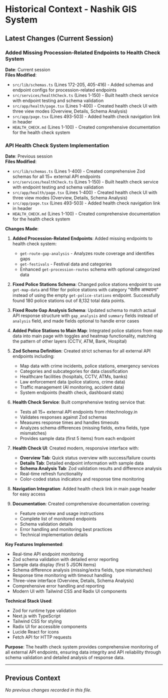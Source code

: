 # Historical Context - Nashik GIS System

## Latest Changes (Current Session)

### Added Missing Procession-Related Endpoints to Health Check System

**Date**: Current session  
**Files Modified**:

-   `src/lib/schemas.ts` (Lines 172-205, 405-416) - Added schemas and endpoint configs for procession-related endpoints
-   `src/services/healthCheck.ts` (Lines 1-150) - Built health check service with endpoint testing and schema validation
-   `src/app/health/page.tsx` (Lines 1-400) - Created health check UI with three view modes (Overview, Details, Schema Analysis)
-   `src/app/page.tsx` (Lines 493-503) - Added health check navigation link in header
-   `HEALTH_CHECK.md` (Lines 1-100) - Created comprehensive documentation for the health check system

### API Health Check System Implementation

**Date**: Previous session  
**Files Modified**:

-   `src/lib/schemas.ts` (Lines 1-400) - Created comprehensive Zod schemas for all 15+ external API endpoints
-   `src/services/healthCheck.ts` (Lines 1-150) - Built health check service with endpoint testing and schema validation
-   `src/app/health/page.tsx` (Lines 1-400) - Created health check UI with three view modes (Overview, Details, Schema Analysis)
-   `src/app/page.tsx` (Lines 493-503) - Added health check navigation link in header
-   `HEALTH_CHECK.md` (Lines 1-100) - Created comprehensive documentation for the health check system

**Changes Made**:

1. **Added Procession-Related Endpoints**: Added missing endpoints to health check system:

    - `get-route-gap-analysis` - Analyzes route coverage and identifies gaps
    - `get-festivals` - Festival data and categories
    - Enhanced `get-procession-routes` schema with optional categorized data

2. **Fixed Police Stations Schema**: Changed police stations endpoint to use `get-map-data` and filter for police stations with category "पोलीस आस्थापना" instead of using the empty `get-police-stations` endpoint. Successfully found 180 police stations out of 8,132 total data points.

3. **Fixed Route Gap Analysis Schema**: Updated schema to match actual API response structure with `gap_analysis` and `summary` fields instead of `analysis` field, and made fields optional to handle error cases

4. **Added Police Stations to Main Map**: Integrated police stations from map data into main page with toggles and heatmap functionality, matching the pattern of other layers (CCTV, ATM, Bank, Hospital)

5. **Zod Schema Definition**: Created strict schemas for all external API endpoints including:

    - Map data with crime incidents, police stations, emergency services
    - Categories and subcategories for data classification
    - Healthcare facilities (hospitals, CCTV, ATMs, banks)
    - Law enforcement data (police stations, crime data)
    - Traffic management (AI monitoring, accident data)
    - System endpoints (health check, dashboard stats)

6. **Health Check Service**: Built comprehensive testing service that:

    - Tests all 15+ external API endpoints from rhtechnology.in
    - Validates responses against Zod schemas
    - Measures response times and handles timeouts
    - Analyzes schema differences (missing fields, extra fields, type mismatches)
    - Provides sample data (first 5 items) from each endpoint

7. **Health Check UI**: Created modern, responsive interface with:

    - **Overview Tab**: Quick status overview with success/failure counts
    - **Details Tab**: Detailed endpoint information with sample data
    - **Schema Analysis Tab**: Zod validation results and difference analysis
    - Real-time refresh functionality
    - Color-coded status indicators and response time monitoring

8. **Navigation Integration**: Added health check link in main page header for easy access

9. **Documentation**: Created comprehensive documentation covering:
    - Feature overview and usage instructions
    - Complete list of monitored endpoints
    - Schema validation details
    - Error handling and monitoring best practices
    - Technical implementation details

**Key Features Implemented**:

-   Real-time API endpoint monitoring
-   Zod schema validation with detailed error reporting
-   Sample data display (first 5 JSON items)
-   Schema difference analysis (missing/extra fields, type mismatches)
-   Response time monitoring with timeout handling
-   Three-view interface (Overview, Details, Schema Analysis)
-   Comprehensive error handling and reporting
-   Modern UI with Tailwind CSS and Radix UI components

**Technical Stack Used**:

-   Zod for runtime type validation
-   Next.js with TypeScript
-   Tailwind CSS for styling
-   Radix UI for accessible components
-   Lucide React for icons
-   Fetch API for HTTP requests

**Purpose**: The health check system provides comprehensive monitoring of all external API endpoints, ensuring data integrity and API reliability through schema validation and detailed analysis of response data.

---

## Previous Context

_No previous changes recorded in this file._
